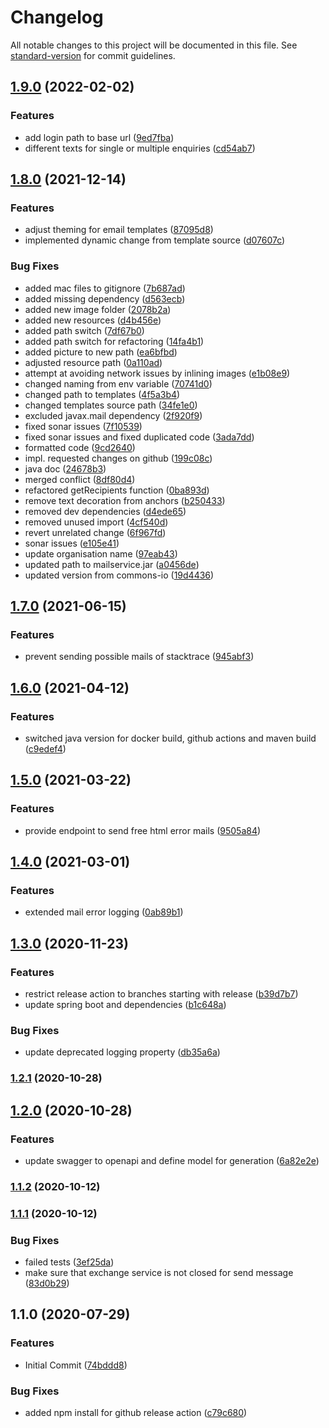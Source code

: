 # Changelog

All notable changes to this project will be documented in this file. See [standard-version](https://github.com/conventional-changelog/standard-version) for commit guidelines.

## [1.9.0](https://github.com/CaritasDeutschland/caritas-onlineBeratung-mailService/compare/v1.8.1...v1.9.0) (2022-02-02)


### Features

* add login path to base url ([9ed7fba](https://github.com/CaritasDeutschland/caritas-onlineBeratung-mailService/commit/9ed7fba49bda6ff27f6ae1acea6114ffe13777ee))
* different texts for single or multiple enquiries ([cd54ab7](https://github.com/CaritasDeutschland/caritas-onlineBeratung-mailService/commit/cd54ab728d75c75694fee52515b38910f9508fdc))

## [1.8.0](https://github.com/CaritasDeutschland/caritas-onlineBeratung-mailService/compare/v1.7.0...v1.8.0) (2021-12-14)


### Features

* adjust theming for email templates ([87095d8](https://github.com/CaritasDeutschland/caritas-onlineBeratung-mailService/commit/87095d817512d31157df6333be81de0821ae48fb))
* implemented dynamic change from template source ([d07607c](https://github.com/CaritasDeutschland/caritas-onlineBeratung-mailService/commit/d07607c26b18fec81ad1b0da7e398f01faa39436))


### Bug Fixes

* added mac files to gitignore ([7b687ad](https://github.com/CaritasDeutschland/caritas-onlineBeratung-mailService/commit/7b687adf78e808a4470be2a820c65299341d490f))
* added missing dependency ([d563ecb](https://github.com/CaritasDeutschland/caritas-onlineBeratung-mailService/commit/d563ecb2116cc6962115139d5660ed8a6dd72ba9))
* added new image folder ([2078b2a](https://github.com/CaritasDeutschland/caritas-onlineBeratung-mailService/commit/2078b2addf96b516981fc4278c269b9ab5a798cc))
* added new resources ([d4b456e](https://github.com/CaritasDeutschland/caritas-onlineBeratung-mailService/commit/d4b456ec4fe1a357f5bd32850e6598ee7e3b0bc8))
* added path switch ([7df67b0](https://github.com/CaritasDeutschland/caritas-onlineBeratung-mailService/commit/7df67b0efc762ca7eda7b81bd44a170235b746a3))
* added path switch for refactoring ([14fa4b1](https://github.com/CaritasDeutschland/caritas-onlineBeratung-mailService/commit/14fa4b1aee7fc78e8c55abf419622bda7d0cf1ac))
* added picture to new path ([ea6bfbd](https://github.com/CaritasDeutschland/caritas-onlineBeratung-mailService/commit/ea6bfbdfc0e6b781a7b1874778bad8877cfaf16c))
* adjusted resource path ([0a110ad](https://github.com/CaritasDeutschland/caritas-onlineBeratung-mailService/commit/0a110ad6bc6797d30ca3c5fa6f5e2157978f8ec0))
* attempt at avoiding network issues by inlining images ([e1b08e9](https://github.com/CaritasDeutschland/caritas-onlineBeratung-mailService/commit/e1b08e947b239f1cc015f9eaf9b3d46c2c03c0eb))
* changed naming from env variable ([70741d0](https://github.com/CaritasDeutschland/caritas-onlineBeratung-mailService/commit/70741d0e48169042d4f36fc94ea750d3c455ed00))
* changed path to templates ([4f5a3b4](https://github.com/CaritasDeutschland/caritas-onlineBeratung-mailService/commit/4f5a3b44b49ecf511df7c7559c918e0848084fb3))
* changed templates source path ([34fe1e0](https://github.com/CaritasDeutschland/caritas-onlineBeratung-mailService/commit/34fe1e03ca998e1588a276a347ef2180428926b1))
* excluded javax.mail dependency ([2f920f9](https://github.com/CaritasDeutschland/caritas-onlineBeratung-mailService/commit/2f920f907a0d46196f0186f44bef87e5e7a0bf91))
* fixed sonar issues ([7f10539](https://github.com/CaritasDeutschland/caritas-onlineBeratung-mailService/commit/7f105395bfecca66e885b466e8665fb845edaea1))
* fixed sonar issues and fixed duplicated code ([3ada7dd](https://github.com/CaritasDeutschland/caritas-onlineBeratung-mailService/commit/3ada7ddb99bcacecf7d246554cb504d73252ba3d))
* formatted code ([9cd2640](https://github.com/CaritasDeutschland/caritas-onlineBeratung-mailService/commit/9cd26402720095e448b03945da12b9bbb7fe8b6b))
* impl. requested changes on github ([199c08c](https://github.com/CaritasDeutschland/caritas-onlineBeratung-mailService/commit/199c08c5232125ffc928c7a7b32ad5d8699a739e))
* java doc ([24678b3](https://github.com/CaritasDeutschland/caritas-onlineBeratung-mailService/commit/24678b3820547443cb4f701d972b4c2f80bc5267))
* merged conflict ([8df80d4](https://github.com/CaritasDeutschland/caritas-onlineBeratung-mailService/commit/8df80d4c53c42a39cec7f6ec0439bbdb79370b96))
* refactored getRecipients function ([0ba893d](https://github.com/CaritasDeutschland/caritas-onlineBeratung-mailService/commit/0ba893d9080b107146be610a398585828138bcf5))
* remove text decoration from anchors ([b250433](https://github.com/CaritasDeutschland/caritas-onlineBeratung-mailService/commit/b25043380f89d5c7d3eac75eb1008dfc334e4fc5))
* removed dev dependencies ([d4ede65](https://github.com/CaritasDeutschland/caritas-onlineBeratung-mailService/commit/d4ede65e8b971c3b29de365f3a743ce8e460fdfa))
* removed unused import ([4cf540d](https://github.com/CaritasDeutschland/caritas-onlineBeratung-mailService/commit/4cf540d91f7d38ff56ef914754b594a451a88c23))
* revert unrelated change ([6f967fd](https://github.com/CaritasDeutschland/caritas-onlineBeratung-mailService/commit/6f967fd116a4233ab7ca1ffa6343c844aacb9d21))
* sonar issues ([e105e41](https://github.com/CaritasDeutschland/caritas-onlineBeratung-mailService/commit/e105e41b0f5f130bd7615fa014eef91ae76a8594))
* update organisation name ([97eab43](https://github.com/CaritasDeutschland/caritas-onlineBeratung-mailService/commit/97eab430831b304afd1e1f0becd4e1d1cf4e7f9e))
* updated path to mailservice.jar ([a0456de](https://github.com/CaritasDeutschland/caritas-onlineBeratung-mailService/commit/a0456de14d2835c6a203500b4ee9d8222dba31a7))
* updated version from commons-io ([19d4436](https://github.com/CaritasDeutschland/caritas-onlineBeratung-mailService/commit/19d44363a4a856c6f1ba60f4d25f3fa95ff79404))

## [1.7.0](https://github.com/CaritasDeutschland/caritas-onlineBeratung-mailService/compare/v1.6.0...v1.7.0) (2021-06-15)


### Features

* prevent sending possible mails of stacktrace ([945abf3](https://github.com/CaritasDeutschland/caritas-onlineBeratung-mailService/commit/945abf35d178b13edbc3b00dba4e7ecd0242e847))

## [1.6.0](https://github.com/CaritasDeutschland/caritas-onlineBeratung-mailService/compare/v1.5.0...v1.6.0) (2021-04-12)


### Features

* switched java version for docker build, github actions and maven build ([c9edef4](https://github.com/CaritasDeutschland/caritas-onlineBeratung-mailService/commit/c9edef4053a5bc12b59efb88706fb7c3b678cf6e))

## [1.5.0](https://github.com/CaritasDeutschland/caritas-onlineBeratung-mailService/compare/v1.4.0...v1.5.0) (2021-03-22)


### Features

* provide endpoint to send free html error mails ([9505a84](https://github.com/CaritasDeutschland/caritas-onlineBeratung-mailService/commit/9505a84e0a9bd56d372b3f52337caebf1ee92b72))

## [1.4.0](https://github.com/CaritasDeutschland/caritas-onlineBeratung-mailService/compare/v1.3.0...v1.4.0) (2021-03-01)


### Features

* extended mail error logging ([0ab89b1](https://github.com/CaritasDeutschland/caritas-onlineBeratung-mailService/commit/0ab89b128f61c0c942597a77513cc851296779cc))

## [1.3.0](https://github.com/CaritasDeutschland/caritas-onlineBeratung-mailService/compare/v1.2.1...v1.3.0) (2020-11-23)


### Features

* restrict release action to branches starting with release ([b39d7b7](https://github.com/CaritasDeutschland/caritas-onlineBeratung-mailService/commit/b39d7b7f98d274df9b1d43ab00a358dc5e2bf80c))
* update spring boot and dependencies ([b1c648a](https://github.com/CaritasDeutschland/caritas-onlineBeratung-mailService/commit/b1c648a8390d540fafce03cf413edd953c7747c4))


### Bug Fixes

* update deprecated logging property ([db35a6a](https://github.com/CaritasDeutschland/caritas-onlineBeratung-mailService/commit/db35a6af6a36b0dd4fa490c779e8456295a0c4ce))

### [1.2.1](https://github.com/CaritasDeutschland/caritas-onlineBeratung-mailService/compare/v1.2.0...v1.2.1) (2020-10-28)

## [1.2.0](https://github.com/CaritasDeutschland/caritas-onlineBeratung-mailService/compare/v1.1.2...v1.2.0) (2020-10-28)


### Features

* update swagger to openapi and define model for generation ([6a82e2e](https://github.com/CaritasDeutschland/caritas-onlineBeratung-mailService/commit/6a82e2e104b870b53659965117d1ea083d5e0455))

### [1.1.2](https://github.com/CaritasDeutschland/caritas-onlineBeratung-mailService/compare/v1.1.1...v1.1.2) (2020-10-12)

### [1.1.1](https://github.com/CaritasDeutschland/caritas-onlineBeratung-mailService/compare/v1.1.0...v1.1.1) (2020-10-12)


### Bug Fixes

* failed tests ([3ef25da](https://github.com/CaritasDeutschland/caritas-onlineBeratung-mailService/commit/3ef25da459be3637fb3bf29b68ca576d0f8b1046))
* make sure that exchange service is not closed for send message ([83d0b29](https://github.com/CaritasDeutschland/caritas-onlineBeratung-mailService/commit/83d0b291c147a32db518f41c2daedba85aeb541c))

## 1.1.0 (2020-07-29)


### Features

* Initial Commit ([74bddd8](https://github.com/CaritasDeutschland/caritas-onlineBeratung-mailService/commit/74bddd808e05b3cdd744f5633358502d1322b649))


### Bug Fixes

* added npm install for github release action ([c79c680](https://github.com/CaritasDeutschland/caritas-onlineBeratung-mailService/commit/c79c68062ad35f90a43f82358a846e7934ed9d32))
